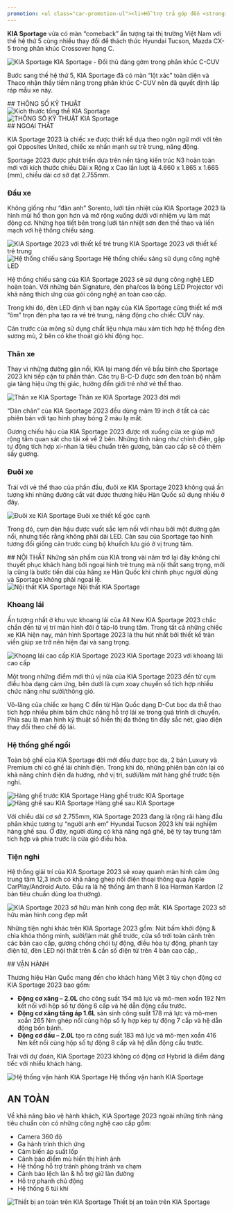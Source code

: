 ```yaml
---
promotion: <ul class="car-promotion-ul"><li>Hỗ trợ trả góp đến <strong>85% giá trị xe</strong></li><li>Tặng kèm<strong>&nbsp;phụ kiện</strong> chính hãng KIA (<strong>thảm chân, dù che mưa</strong>)</li><li>Tặng&nbsp;<strong>Film cách nhiệt Flumar</strong></li><li>Tặng nhiên liệu khi giao xe.</li><li>Tặng bảo hành<strong>&nbsp;03 năm</strong>&nbsp;hoặc&nbsp;<strong>100.000km</strong></li><li>Lãi suất ưu đãi chỉ từ <strong>0.75% / tháng</strong></li><li>Kho xe đủ màu, đủ xe nhất Việt Nam</li></ul>
---
```


**KIA Sportage** vừa có màn “comeback” ấn tượng tại thị trường Việt Nam với thế hệ thứ 5 cùng nhiều thay đổi để thách thức Hyundai Tucson, Mazda CX-5 trong phân khúc Crossover hạng C.

<div class="post-img-wrapper">
<Image src="https://res.cloudinary.com/dfhheac8o/image/upload/v1695092496/KIA/KIA%20Car/kia-sportage_cnzpw6.png" alt="KIA Sportage" fill={true} />
<span class="post-img-title">KIA Sportage - Đối thủ đáng gờm trong phân khúc C-CUV</span>
</div>

Bước sang thế hệ thứ 5, KIA Sportage đã có màn “lột xác” toàn diện và Thaco nhận thấy tiềm năng trong phân khúc C-CUV nên đã quyết định lắp ráp mẫu xe này.

<section id="thongso">
## THÔNG SỐ KỸ THUẬT

<div class="post-img-wrapper" style={{aspectRatio:3.615}}>
<Image src="https://res.cloudinary.com/dfhheac8o/image/upload/v1695092494/KIA/KIA%20Car/kich-thuoc-sportage_rfkuew.png" alt="Kích thước tổng thể KIA Sportage" fill={true} />
</div>
<div class="post-img-wrapper" style={{aspectRatio:0.822}}>
<Image src="https://res.cloudinary.com/dfhheac8o/image/upload/v1695092493/KIA/KIA%20Car/thong-so-ky-thuat-kia-sportage_fnueco.webp" alt="THÔNG SỐ KỸ THUẬT KIA Sportage" fill={true} />
</div>

</section>

<section id="ngoaithat">
## NGOẠI THẤT

KIA Sportage 2023 là chiếc xe được thiết kế dựa theo ngôn ngữ mới với tên gọi Opposites United, chiếc xe nhấn mạnh sự trẻ trung, năng động.

Sportage 2023 được phát triển dựa trên nền tảng kiến trúc N3 hoàn toàn mới với kích thước chiều Dài x Rộng x Cao lần lượt là 4.660 x 1.865 x 1.665 (mm), chiều dài cơ sở đạt 2.755mm.

### Đầu xe

Không giống như “đàn anh” Sorento, lưới tản nhiệt của KIA Sportage 2023 là hình mũi hổ thon gọn hơn và mở rộng xuống dưới với nhiệm vụ làm mát động cơ. Những họa tiết bên trong lưới tản nhiệt sơn đen thể thao và liền mạch với hệ thống chiếu sáng.

<div class="post-img-wrapper" style={{aspectRatio:1.4545}}>
<Image src="https://res.cloudinary.com/dfhheac8o/image/upload/v1695092491/KIA/KIA%20Car/dau-xe-kia-sportage_evvkdq.webp" alt="KIA Sportage 2023 với thiết kế trẻ trung" fill={true} />
<span class="post-img-title">KIA Sportage 2023 với thiết kế trẻ trung</span>
</div>

<div class="post-img-wrapper" style={{aspectRatio:1.777778}}>
<Image src="https://res.cloudinary.com/dfhheac8o/image/upload/v1695092489/KIA/KIA%20Car/cum-den-truoc-kia-sportage_d1e8qa.webp" alt="Hệ thống chiếu sáng Sportage" fill={true} />
<span class="post-img-title">Hệ thống chiếu sáng sử dụng công nghệ LED</span>
</div>

Hệ thống chiếu sáng của KIA Sportage 2023 sẽ sử dụng công nghệ LED hoàn toàn. Với những bản Signature, đèn pha/cos là bóng LED Projector với khả năng thích ứng của gói công nghệ an toàn cao cấp.

Trong khi đó, đèn LED định vị ban ngày của KIA Sportage cũng thiết kế mới “ôm” trọn đèn pha tạo ra vẻ trẻ trung, năng động cho chiếc CUV này.

Cản trước của mỏng sử dụng chất liệu nhựa màu xám tích hợp hệ thống đèn sương mù, 2 bên có khe thoát gió khí động học.

### Thân xe

Thay vì những đường gân nổi, KIA lại mang đến vẻ bầu bĩnh cho Sportage 2023 khi tiếp cận từ phần thân. Các trụ B-C-D được sơn đen toàn bộ nhằm gia tăng hiệu ứng thị giác, hướng đến giới trẻ nhờ vẻ thể thao.

<div class="post-img-wrapper">
<Image src="https://res.cloudinary.com/dfhheac8o/image/upload/v1695092488/KIA/KIA%20Car/than-xe-kia-sportage_t3k4jy.webp" alt="Thân xe KIA Sportage" fill={true} />
<span class="post-img-title">Thân xe KIA Sportage 2023 đời mới</span>
</div>

“Dàn chân” của KIA Sportage 2023 đều dùng mâm 19 inch ở tất cả các phiên bản với tạo hình phay bóng 2 màu lạ mắt.

Gương chiếu hậu của KIA Sportage 2023 được rời xuống cửa xe giúp mở rộng tầm quan sát cho tài xế về 2 bên. Những tính năng như chỉnh điện, gập tự động tích hợp xi-nhan là tiêu chuẩn trên gương, bản cao cấp sẽ có thêm sấy gương.

### Đuôi xe

Trái với vẻ thể thao của phần đầu, đuôi xe KIA Sportage 2023 không quá ấn tượng khi những đường cắt vát được thương hiệu Hàn Quốc sử dụng nhiều ở đây.

<div class="post-img-wrapper" style={{aspectRatio:1.47}}>
<Image src="https://res.cloudinary.com/dfhheac8o/image/upload/v1695092487/KIA/KIA%20Car/duoi-xe-kia-sportage_qmusyk.webp" alt="Đuôi xe KIA Sportage" fill={true} />
<span class="post-img-title">Đuôi xe thiết kế góc cạnh</span>
</div>

Trong đó, cụm đèn hậu được vuốt sắc lẹm nối với nhau bởi một đường gân nổi, nhưng tiếc rằng không phải dải LED. Cản sau của Sportage tạo hình tương đối giống cản trước cùng bộ khuếch lưu gió ở vị trung tâm.

</section>

<section id="noithat"> 
## NỘI THẤT
Những sản phẩm của KIA trong vài năm trở lại đây không chỉ thuyết phục khách hàng bởi ngoại hình trẻ trung mà nội thất sang trọng, mới lạ cũng là bước tiến dài của hãng xe Hàn Quốc khi chinh phục người dùng và Sportage không phải ngoại lệ.

<div class="post-img-wrapper" style={{aspectRatio:0.616}}>
<Image src="https://res.cloudinary.com/dfhheac8o/image/upload/v1695092484/KIA/KIA%20Car/noithat-kia-sportage_ftrnx7.jpg" alt="Nội thất KIA Sportage" fill={true} />
<span class="post-img-title">Nội thất KIA Sportage</span>
</div>

### Khoang lái

Ấn tượng nhất ở khu vực khoang lái của All New KIA Sportage 2023 chắc chắn đến từ vị trí màn hình đôi ở táp-lô trung tâm. Trong tất cả những chiếc xe KIA hiện nay, màn hình Sportage 2023 là thu hút nhất bởi thiết kế tràn viền giúp xe trở nên hiện đại và sang trọng.

<div class="post-img-wrapper">
<Image src="https://res.cloudinary.com/dfhheac8o/image/upload/v1695092483/KIA/KIA%20Car/khoang-lai-kia-sportage_ot2057.webp" alt="Khoang lái cao cấp KIA Sportage 2023" fill={true} />
<span class="post-img-title">KIA Sportage 2023 với khoang lái cao cấp</span>
</div>

Một trong những điểm mới thú vị nữa của KIA Sportage 2023 đến từ cụm điều hòa dạng cảm ứng, bên dưới là cụm xoay chuyển số tích hợp nhiều chức năng như sưởi/thông gió.

Vô-lăng của chiếc xe hạng C đến từ Hàn Quốc dạng D-Cut bọc da thể thao tích hợp nhiều phím bấm chức năng hỗ trợ lái xe trong quá trình di chuyển. Phía sau là màn hình kỹ thuật số hiển thị đa thông tin đầy sắc nét, giao diện thay đổi theo chế độ lái.

### Hệ thống ghế ngồi

Toàn bộ ghế của KIA Sportage đời mới đều được bọc da, 2 bản Luxury và Premium chỉ có ghế lái chỉnh điện. Trong khi đó, những phiên bản còn lại có khả năng chỉnh điện đa hướng, nhớ vị trí, sưởi/làm mát hàng ghế trước tiện nghi.

<div class="post-img-wrapper" style={{aspectRatio:1.48}}>
<Image src="https://res.cloudinary.com/dfhheac8o/image/upload/v1695092482/KIA/KIA%20Car/ghe-truoc-kia-sportage_xx4lws.webp" alt="Hàng ghế trước KIA Sportage" fill={true} />
<span class="post-img-title">Hàng ghế trước KIA Sportage</span>
</div>

<div class="post-img-wrapper" style={{aspectRatio:1.48}}>
<Image src="https://res.cloudinary.com/dfhheac8o/image/upload/v1695092482/KIA/KIA%20Car/ghe-truoc-kia-sportage_xx4lws.webp" alt="Hàng ghế sau KIA Sportage" fill={true} />
<span class="post-img-title">Hàng ghế sau KIA Sportage</span>
</div>

Với chiều dài cơ sở 2.755mm, KIA Sportage 2023 đang là rộng rãi hàng đầu phân khúc tương tự “người anh em” Hyundai Tucson 2023 khi trải nghiệm hàng ghế sau. Ở đây, người dùng có khả năng ngả ghế, bệ tỳ tay trung tâm tích hợp và phía trước là cửa gió điều hòa.

### Tiện nghi

Hệ thống giải trí của KIA Sportage 2023 sẽ xoay quanh màn hình cảm ứng trung tâm 12,3 inch có khả năng ghép nối điện thoại thông qua Apple CarPlay/Android Auto. Đầu ra là hệ thống âm thanh 8 loa Harman Kardon (2 bản tiêu chuẩn dùng loa thường).

<div class="post-img-wrapper" style={{aspectRatio:1.77778}}>
<Image src="https://res.cloudinary.com/dfhheac8o/image/upload/v1695092479/KIA/KIA%20Car/man-hinh-trung-tam-kia-sportage_ir2wnf.webp" alt="KIA Sportage 2023 sở hữu màn hình cong đẹp mắt." fill={true} />
<span class="post-img-title">KIA Sportage 2023 sở hữu màn hình cong đẹp mắt</span>
</div>

Những tiện nghi khác trên KIA Sportage 2023 gồm: Nút bấm khởi động & chìa khóa thông minh, sưởi/làm mát ghế trước, cửa sổ trời toàn cảnh trên các bản cao cấp, gương chống chói tự động, điều hòa tự động, phanh tay điện tử, đèn LED nội thất trên & cần số điện tử trên 4 bản cao cấp,.

</section>

<section id="vanhanh">
## VẬN HÀNH

Thương hiệu Hàn Quốc mang đến cho khách hàng Việt 3 tùy chọn động cơ KIA Sportage 2023 bao gồm:

- **Động cơ xăng – 2.0L** cho công suất 154 mã lực và mô-men xoắn 192 Nm kết nối với hộp số tự động 6 cấp và hệ dẫn động cầu trước.
- **Động cơ xăng tăng áp 1.6L** sản sinh công suất 178 mã lực và mô-men xoắn 265 Nm ghép nối cùng hộp số ly hợp kép tự động 7 cấp và hệ dẫn động bốn bánh.
- **Động cơ dầu – 2.0L** tạo ra công suất 183 mã lực và mô-men xoắn 416 Nm kết nối cùng hộp số tự động 8 cấp và hệ dẫn động cầu trước.

Trái với dự đoán, KIA Sportage 2023 không có động cơ Hybrid là điểm đáng tiếc với nhiều khách hàng.

<div class="post-img-wrapper" style={{aspectRatio:0.378}}>
<Image src="https://res.cloudinary.com/dfhheac8o/image/upload/v1695092478/KIA/KIA%20Car/van-hanh-kia-sportage_q2h7e9.jpg" alt="Hệ thống vận hành KIA Sportage" fill={true} />
<span class="post-img-title">Hệ thống vận hành KIA Sportage</span>
</div>

</section>

<section id="antoan">

## AN TOÀN

Về khả năng bảo vệ hành khách, KIA Sportage 2023 ngoài những tính năng tiêu chuẩn còn có những công nghệ cao cấp gồm:

- Camera 360 độ
- Ga hành trình thích ứng
- Cảm biến áp suất lốp
- Cảnh báo điểm mù hiển thị hình ảnh
- Hệ thống hỗ trợ tránh phòng tránh va chạm
- Cảnh báo lệch làn & hỗ trợ giữ làn đường
- Hỗ trợ phanh chủ động
- Hệ thống 6 túi khí

<div class="post-img-wrapper" style={{aspectRatio:0.815}}>
<Image src="https://res.cloudinary.com/dfhheac8o/image/upload/v1695092478/KIA/KIA%20Car/he-thong-an-toan-kia-sportage_ugpuqg.jpg" alt="Thiết bị an toàn trên KIA Sportage" fill={true} />
<span class="post-img-title">Thiết bị an toàn trên KIA Sportage</span>
</div>

</section>
